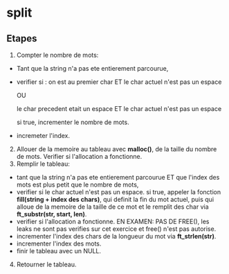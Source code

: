 # split
## Etapes
1. Compter le nombre de mots:
  - Tant que la string n'a pas ete entierement parcourue,
  - verifier si : 
      on est au premier char ET le char actuel n'est pas un espace
      
      OU

      le char precedent etait un espace ET le char actuel n'est pas un espace

      si true, incrementer le nombre de mots.
  - incremeter l'index.
2. Allouer de la memoire au tableau avec **malloc()**, de la taille du nombre de mots. Verifier si l'allocation a fonctionne.
3. Remplir le tableau:
  - tant que la string n'a pas ete entierement parcourue ET que l'index des mots est plus petit que le nombre de mots,
  - verifier si le char actuel n'est pas un espace.
    si true, appeler la fonction **fill(string + index des chars)**, qui definit la fin du mot actuel, puis qui alloue de la memoire de la taille de ce mot et le remplit des char via **ft_substr(str, start, len)**.
  - verifier si l'allocation a fonctionne. EN EXAMEN: PAS DE FREE(), les leaks ne sont pas verifies sur cet exercice et free() n'est pas autorise.
  - incrementer l'index des chars de la longueur du mot via **ft_strlen(str)**.
  - incrementer l'index des mots.
  - finir le tableau avec un NULL.
4. Retourner le tableau.
